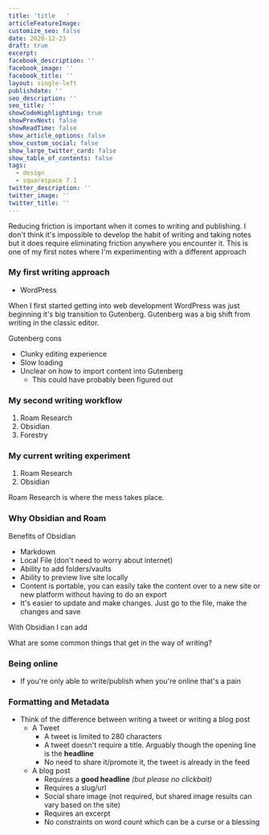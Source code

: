 ```yaml
---
title: 'title	'
articleFeatureImage: 
customize_seo: false
date: 2020-12-23
draft: true
excerpt: 
facebook_description: ''
facebook_image: ''
facebook_title: ''
layout: single-left
publishdate: ''
seo_description: ''
seo_title: ''
showCodeHighlighting: true
showPrevNext: false
showReadTime: false
show_article_options: false
show_custom_social: false
show_large_twitter_card: false
show_table_of_contents: false
tags:
  - design
  - squarespace 7.1
twitter_description: ''
twitter_image: ''
twitter_title: ''
---
```


Reducing friction is important when it comes to writing and publishing. I don't think it's impossible to develop the habit of writing and taking notes but it does require eliminating friction anywhere you encounter it. This is one of my first notes where I'm experimenting with a different approach  


### My first writing approach
- WordPress

When I first started getting into web development WordPress was just beginning it's big transition to Gutenberg. Gutenberg was a big shift from writing in the classic editor. 

Gutenberg cons
- Clunky editing experience
- Slow loading
- Unclear on how to import content into Gutenberg
	- This could have probably been figured out 

### My second writing workflow
1. Roam Research
2. Obsidian
3. Forestry

### My current writing experiment
1. Roam Research
2. Obsidian

Roam Research is where the mess takes place. 

### Why Obsidian and Roam

Benefits of Obsidian
- Markdown
- Local File (don't need to worry about internet)
- Ability to add folders/vaults
- Ability to preview live site locally
- Content is portable, you can easily take the content over to a new site or new platform without having to do an export
- It's easier to update and make changes. Just go to the file, make the changes and save

With Obsidian I can add

What are some common things that get in the way of writing?



### Being online
- If you're only able to write/publish when you're online that's a pain

### Formatting and Metadata
- Think of the difference between writing a tweet or writing a blog post
	- A Tweet
		- A tweet is limited to 280 characters
		- A tweet doesn't require a title. Arguably though the opening line is the **headline**
		- No need to share it/promote it, the tweet is already in the feed
	- A blog post
		- Requires a **good headline** *(but please no clickbait)*
		- Requires a slug/url
		- Social share image (not required, but shared image results can vary based on the site)
		- Requires an excerpt
		- No constraints on word count which can be a curse or a blessing